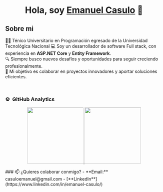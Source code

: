 <div align="center">
<h1 align="center">Hola, soy <a href="https://aristi.dev">Emanuel Casulo</a> 👋</h1>
</div>
<!-- <img src="https://i.imgur.com/weNbhGZ.png"> -->

## Sobre mi

👨‍💻 Ténico Universitario en Programación egresado de la Universidad Tecnológica Nacional
💻 Soy un desarrollador de software Full stack, con experiencia en **ASP.NET Core** y **Entity Framework**.  
🔍 Siempre busco nuevos desafíos y oportunidades para seguir creciendo profesionalmente.  
🎯 Mi objetivo es colaborar en proyectos innovadores y aportar soluciones eficientes.

<br>

### ⚙️ &nbsp;GitHub Analytics

<p align="center">
<a href="https://github.com/ArisGuimera">
  <img height="180em" src="https://github-readme-stats.vercel.app/api?username=emanuelfcasulo&show_icons=true&theme=dark&count_private=true"/>
  <img height="180em" src="https://github-readme-stats-eight-theta.vercel.app/api/top-langs/?username=emanuelfcasulo&layout=compact&langs_count=8&theme=algolia"/>
</a>
  <div>
    ### 📫 ¿Quieres colaborar conmigo?
- **Email:** casuloemanuel@gmail.com  
- [**LinkedIn**](https://www.linkedin.com/in/emanuel-casulo/)  

  </div>
</p>
